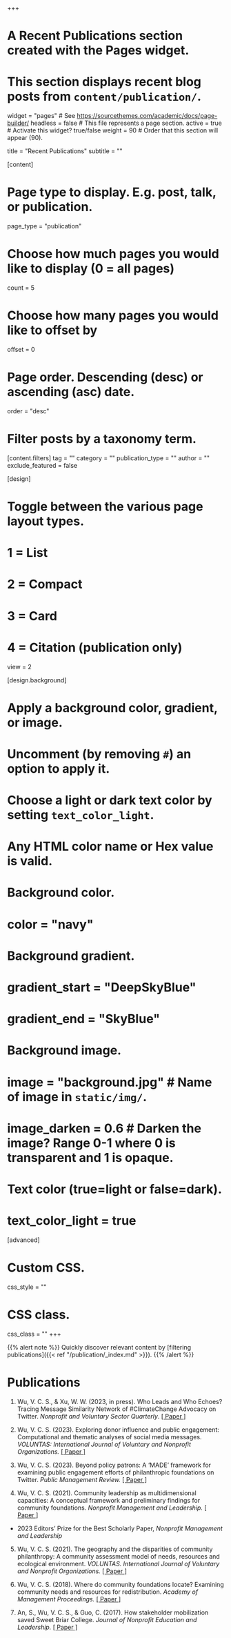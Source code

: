 +++
# A Recent Publications section created with the Pages widget.
# This section displays recent blog posts from `content/publication/`.

widget = "pages"  # See https://sourcethemes.com/academic/docs/page-builder/
headless = false  # This file represents a page section.
active = true  # Activate this widget? true/false
weight = 90  # Order that this section will appear (90).

title = "Recent Publications"
subtitle = ""

[content]
  # Page type to display. E.g. post, talk, or publication.
  page_type = "publication"
  
  # Choose how much pages you would like to display (0 = all pages)
  count = 5
  
  # Choose how many pages you would like to offset by
  offset = 0

  # Page order. Descending (desc) or ascending (asc) date.
  order = "desc"

  # Filter posts by a taxonomy term.
  [content.filters]
    tag = ""
    category = ""
    publication_type = ""
    author = ""
    exclude_featured = false
  
[design]
  # Toggle between the various page layout types.
  #   1 = List
  #   2 = Compact
  #   3 = Card
  #   4 = Citation (publication only)
  view = 2
  
[design.background]
  # Apply a background color, gradient, or image.
  #   Uncomment (by removing `#`) an option to apply it.
  #   Choose a light or dark text color by setting `text_color_light`.
  #   Any HTML color name or Hex value is valid.
    
  # Background color.
  # color = "navy"
  
  # Background gradient.
  # gradient_start = "DeepSkyBlue"
  # gradient_end = "SkyBlue"
  
  # Background image.
  # image = "background.jpg"  # Name of image in `static/img/`.
  # image_darken = 0.6  # Darken the image? Range 0-1 where 0 is transparent and 1 is opaque.

  # Text color (true=light or false=dark).
  # text_color_light = true  
  
[advanced]
 # Custom CSS. 
 css_style = ""
 
 # CSS class.
 css_class = ""
+++

{{% alert note %}}
Quickly discover relevant content by [filtering publications]({{< ref "/publication/_index.md" >}}).
{{% /alert %}}

# Publications
1.  Wu, V. C. S., & Xu, W. W. (2023, in press). Who Leads and Who Echoes? Tracing Message Similarity Network of #ClimateChange Advocacy on Twitter. _Nonprofit and Voluntary Sector Quarterly_. [[ Paper ]](https://www.researchgate.net/publication/374232144)

2.	Wu, V. C. S. (2023). Exploring donor influence and public engagement: Computational and thematic analyses of social media messages. <i>VOLUNTAS: International Journal of Voluntary and Nonprofit Organizations.</i> [[ Paper ]](https://www.researchgate.net/publication/360688562)

3.	Wu, V. C. S. (2023). Beyond policy patrons: A ‘MADE’ framework for examining public engagement efforts of philanthropic foundations on Twitter. <i>Public Management Review.</i> [[ Paper ]](https://www.researchgate.net/publication/354759336)
  
4.	Wu, V. C. S. (2021). Community leadership as multidimensional capacities: A conceptual framework and preliminary findings for community foundations. <i>Nonprofit Management and Leadership.</i> [[ Paper ]](https://www.researchgate.net/publication/351092107) 
* 2023 Editors’ Prize for the Best Scholarly Paper, _Nonprofit Management and Leadership_
  
5.	Wu, V. C. S. (2021). The geography and the disparities of community philanthropy: A community assessment model of needs, resources and ecological environment. <i>VOLUNTAS. International Journal of Voluntary and Nonprofit Organizations.</i> [[ Paper ]](https://link.springer.com/content/pdf/10.1007/s11266-019-00180-x.pdf)
  
6.	Wu, V. C. S. (2018). Where do community foundations locate? Examining community needs and resources for redistribution. <i>Academy of Management Proceedings. </i> [[ Paper ]](https://journals.aom.org/doi/abs/10.5465/AMBPP.2018.12266abstract)

7.	An, S., Wu, V. C. S., & Guo, C. (2017). How stakeholder mobilization saved Sweet Briar College. <i>Journal of Nonprofit Education and Leadership. </i> [[ Paper ]](https://www.researchgate.net/profile/Viviana_Chiu_Sik_Wu/publication/333250880_How_Stakeholder_Mobilization_Saved_Sweet_Briar_College/links/5d83bf3ca6fdcc8fd6f7904d/How-Stakeholder-Mobilization-Saved-Sweet-Briar-College.pdf)
